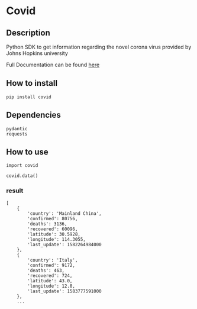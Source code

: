 # Covid

## Description

Python SDK to get information regarding the novel corona virus provided by Johns Hopkins university

Full Documentation can be found [here](https://ahmednafies.github.io/covid/)

## How to install

    pip install covid

## Dependencies

    pydantic
    requests

## How to use

    import covid

    covid.data()

### result

    [
        {
            'country': 'Mainland China',
            'confirmed': 80756,
            'deaths': 3136,
            'recovered': 60096,
            'latitude': 30.5928,
            'longitude': 114.3055,
            'last_update': 1582264984000
        },
        {
            'country': 'Italy',
            'confirmed': 9172,
            'deaths': 463,
            'recovered': 724,
            'latitude': 43.0,
            'longitude': 12.0,
            'last_update': 1583777591000
        },
        ...
